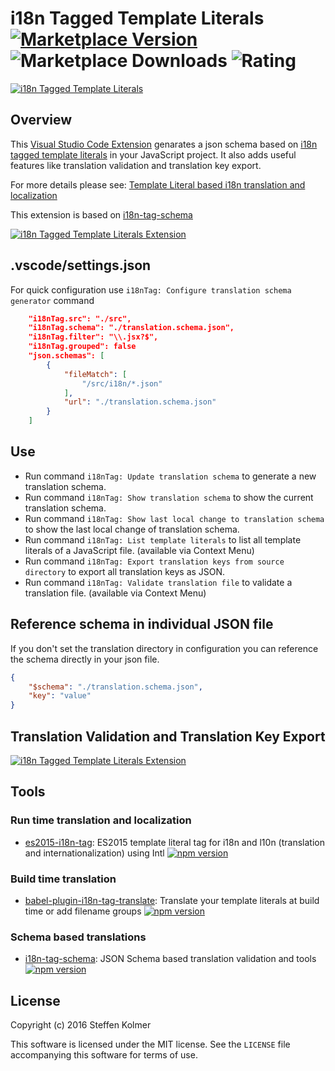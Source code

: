 # i18n Tagged Template Literals [![Marketplace Version](https://vsmarketplacebadge.apphb.com/version-short/skolmer.vscode-i18n-tag-schema.svg)](https://marketplace.visualstudio.com/items?itemName=skolmer.vscode-i18n-tag-schema) ![Marketplace Downloads](https://vsmarketplacebadge.apphb.com/installs/skolmer.vscode-i18n-tag-schema.svg) ![Rating](https://vsmarketplacebadge.apphb.com/rating-short/skolmer.vscode-i18n-tag-schema.svg)
[![i18n Tagged Template Literals](https://github.com/skolmer/vscode-i18n-tag-schema/raw/master/images/vscode-18n-tag-schema-icon-big.jpg)](http://i18n-tag.kolmer.net/)

## Overview

This [Visual Studio Code Extension](https://marketplace.visualstudio.com/items?itemName=skolmer.vscode-i18n-tag-schema) genarates a json schema based on [i18n tagged template literals](https://github.com/skolmer/es2015-i18n-tag) in your JavaScript project.
It also adds useful features like translation validation and translation key export.

For more details please see: [Template Literal based i18n translation and localization](http://i18n-tag.kolmer.net/)

This extension is based on [i18n-tag-schema](https://github.com/skolmer/i18n-tag-schema)

[![i18n Tagged Template Literals Extension](https://github.com/skolmer/vscode-i18n-tag-schema/raw/master/images/demo.gif)](https://marketplace.visualstudio.com/items?itemName=skolmer.vscode-i18n-tag-schema)

## .vscode/settings.json
For quick configuration use `i18nTag: Configure translation schema generator` command

```json
    "i18nTag.src": "./src",
    "i18nTag.schema": "./translation.schema.json",
    "i18nTag.filter": "\\.jsx?$",
    "i18nTag.grouped": false
    "json.schemas": [
        {
            "fileMatch": [
                "/src/i18n/*.json"
            ],
            "url": "./translation.schema.json"
        }
    ]
```
   
## Use
* Run command `i18nTag: Update translation schema` to generate a new translation schema.
* Run command `i18nTag: Show translation schema` to show the current translation schema.
* Run command `i18nTag: Show last local change to translation schema` to show the last local change of translation schema.
* Run command `i18nTag: List template literals` to list all template literals of a JavaScript file. (available via Context Menu)
* Run command `i18nTag: Export translation keys from source directory` to export all translation keys as JSON.
* Run command `i18nTag: Validate translation file` to validate a translation file. (available via Context Menu)

## Reference schema in individual JSON file
If you don't set the translation directory in configuration you can reference the schema directly in your json file.
```json
{
    "$schema": "./translation.schema.json",
    "key": "value"
}
```

## Translation Validation and Translation Key Export

[![i18n Tagged Template Literals Extension](https://github.com/skolmer/vscode-i18n-tag-schema/raw/master/images/demo2.gif)](https://marketplace.visualstudio.com/items?itemName=skolmer.vscode-i18n-tag-schema)


## Tools


### Run time translation and localization
* [es2015-i18n-tag](https://github.com/skolmer/es2015-i18n-tag): ES2015 template literal tag for i18n and l10n (translation and internationalization) using Intl [![npm version](https://img.shields.io/npm/v/es2015-i18n-tag.svg?style=flat)](https://www.npmjs.com/package/es2015-i18n-tag)

### Build time translation
* [babel-plugin-i18n-tag-translate](https://github.com/skolmer/babel-plugin-i18n-tag-translate): Translate your template literals at build time or add filename groups [![npm version](https://img.shields.io/npm/v/babel-plugin-i18n-tag-translate.svg?style=flat)](https://www.npmjs.com/package/babel-plugin-i18n-tag-translate)

### Schema based translations
* [i18n-tag-schema](https://github.com/skolmer/i18n-tag-schema): JSON Schema based translation validation and tools [![npm version](https://img.shields.io/npm/v/i18n-tag-schema.svg?style=flat)](https://www.npmjs.com/package/i18n-tag-schema)

## License

Copyright (c) 2016 Steffen Kolmer

This software is licensed under the MIT license.  See the `LICENSE` file
accompanying this software for terms of use.
